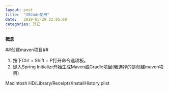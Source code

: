 ```yaml
---
layout: post
title:  "VSCode使用"
date:   2019-05-29 22:05:00
categories: 其它
---
```


**概念**

##创建maven项目##

1. 按下Ctrl + Shift + P打开命令选项板。
2. 键入Spring Initializr开始生成Maven或Gradle项目(我选择的是创建maven项目)


Macintosh HD/Library/Receipts/InstallHistory.plist

